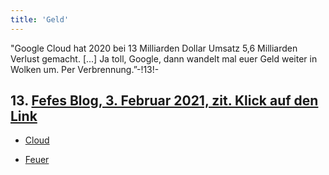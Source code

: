 ```yaml
---
title: 'Geld'
---
```

"Google Cloud hat 2020 bei 13 Milliarden Dollar Umsatz 5,6 Milliarden Verlust gemacht. [...] Ja toll, Google, dann wandelt mal euer Geld weiter in Wolken um. Per Verbrennung.”-!13!-
## **13.** [Fefes Blog, 3. Februar 2021, zit. Klick auf den Link](https://blog.fefe.de/?ts=9ee433ae)

* [Cloud](Clouds_de)

* [Feuer](Fire_de)
